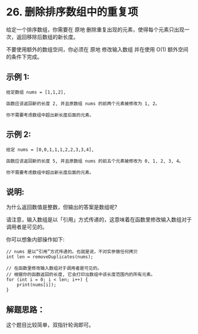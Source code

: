 # 26. 删除排序数组中的重复项

给定一个排序数组，你需要在 原地 删除重复出现的元素，使得每个元素只出现一次，返回移除后数组的新长度。

不要使用额外的数组空间，你必须在 原地 修改输入数组 并在使用 O(1) 额外空间的条件下完成。


## 示例 1:
```
给定数组 nums = [1,1,2], 

函数应该返回新的长度 2, 并且原数组 nums 的前两个元素被修改为 1, 2。 

你不需要考虑数组中超出新长度后面的元素。
```

## 示例 2:
```
给定 nums = [0,0,1,1,1,2,2,3,3,4],

函数应该返回新的长度 5, 并且原数组 nums 的前五个元素被修改为 0, 1, 2, 3, 4。

你不需要考虑数组中超出新长度后面的元素。
```

## 说明:

为什么返回数值是整数，但输出的答案是数组呢?

请注意，输入数组是以「引用」方式传递的，这意味着在函数里修改输入数组对于调用者是可见的。

你可以想象内部操作如下:
```
// nums 是以“引用”方式传递的。也就是说，不对实参做任何拷贝
int len = removeDuplicates(nums);

// 在函数里修改输入数组对于调用者是可见的。
// 根据你的函数返回的长度, 它会打印出数组中该长度范围内的所有元素。
for (int i = 0; i < len; i++) {
    print(nums[i]);
}
```

## 解题思路：

这个题目比较简单，双指针轮询即可。
